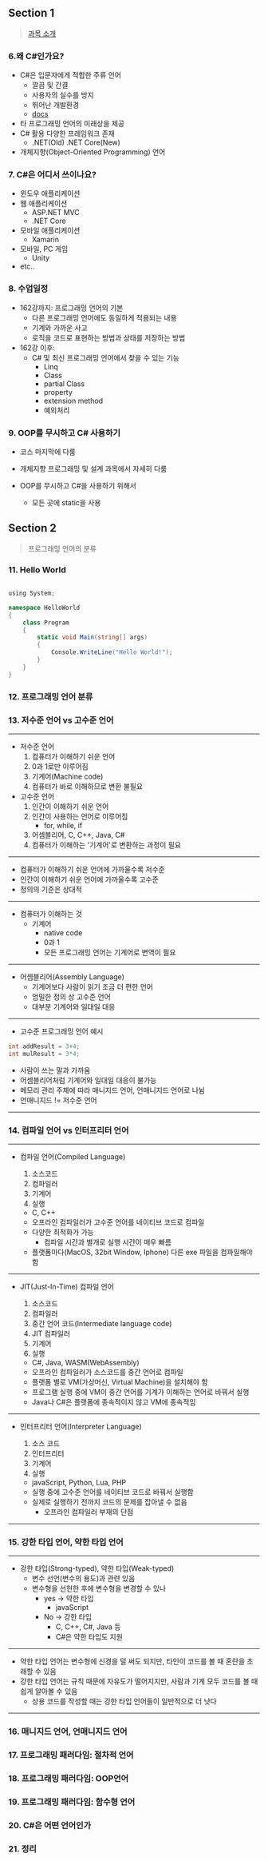 ## Section 1
> [과목 소개](https://github.com/baek-rokaf/Practical-Programming/tree/main/Note/S1)

### 6.왜 C#인가요?

- C#은 입문자에게 적합한 주류 언어
  - 깔끔 및 간결
  - 사용자의 실수를 방지
  - 뛰어난 개발환경
  - [docs](https://learn.microsoft.com/en-us/dotnet/csharp/)
- 타 프로그래밍 언어의 미래상을 제공
- C# 활용 다양한 프레임워크 존재
  - .NET(Old) .NET Core(New)
- 개체지향(Object-Oriented Programming) 언어

### 7. C#은 어디서 쓰이나요?
- 윈도우 애플리케이션
- 웹 애플리케이션
  - ASP.NET MVC
  - .NET Core
- 모바일 애플리케이션
  - Xamarin
- 모바일, PC 게임
  - Unity
- etc..

### 8. 수업일정

- 162강까지: 프로그래밍 언어의 기본
  - 다른 프로그래밍 언어에도 동일하게 적용되는 내용
  - 기계와 가까운 사고
  - 로직을 코드로 표현하는 방법과 상태를 저장하는 방법
- 162강 이후:
  - C# 및 최신 프로그래밍 언어에서 찾을 수 있는 기능
    - Linq
    - Class
    - partial Class
    - property
    - extension method
    - 예외처리



### 9. OOP를 무시하고 C# 사용하기

- 코스 마지막에 다룸
- 개체지향 프로그래밍 및 설계 과목에서 자세히 다룸

- OOP를 무시하고 C#을 사용하기 위해서

  - 모든 곳에 static을 사용


## Section 2
> 프로그래밍 언어의 분류

### 11. Hello World

```cs

﻿using System; 

namespace HelloWorld
{
    class Program
    {
        static void Main(string[] args)
        {
            Console.WriteLine("Hello World!");
        }
    }
}

```

### 12. 프로그래밍 언어 분류
### 13. 저수준 언어 vs 고수준 언어

---
- 저수준 언어
  1. 컴퓨터가 이해하기 쉬운 언어
  2. 0과 1로만 이루어짐
  3. 기계어(Machine code)
  4. 컴퓨터가 바로 이해하므로 변환 불필요
- 고수준 언어
  1. 인간이 이해하기 쉬운 언어
  2. 인간이 사용하는 언어로 이루어짐
     - for, while, if
  4. 어셈블리어, C, C++, Java, C#
  5. 컴퓨터가 이해하는 '기계어'로 변환하는 과정이 필요

---
- 컴퓨터가 이해하기 쉬운 언어에 가까울수록 저수준
- 인간이 이해하기 쉬운 언어에 가까울수록 고수준
- 정의의 기준은 상대적

---
- 컴퓨터가 이해하는 것
  - 기계어
    - native code
    - 0과 1
    - 모든 프로그래밍 언어는 기계어로 변역이 필요

---
- 어셈블리어(Assembly Language)
  - 기계어보다 사람이 읽기 조금 더 편한 언어
  - 엄밀한 정의 상 고수준 언어
  - 대부분 기계어와 일대일 대응
---
- 고수준 프로그래밍 언어 예시
```cs
int addResult = 3+4;
int mulResult = 3*4;
```
  - 사람이 쓰는 말과 가까움
  - 어셈블리어처럼 기계어와 일대일 대응이 불가능
  - 메모리 관리 주체에 따라 매니지드 언어, 언매니지드 언어로 나뉨
  - 언매니지드 != 저수준 언어

---
### 14. 컴파일 언어 vs 인터프리터 언어
---
- 컴파일 언어(Compiled Language)
  1. 소스코드
  2. 컴파일러
  3. 기계어
  4. 실행
   
    
  - C, C++
  - 오프라인 컴파일러가 고수준 언어를 네이티브 코드로 컴파일
  - 다양한 최적화가 가능
    - 컴파일 시간과 별개로 실행 시간이 매우 빠름
  - 플랫폼마다(MacOS, 32bit Window, Iphone) 다른 exe 파일을 컴파일해야 함

---
- JIT(Just-In-Time) 컴파일 언어
  1. 소스코드
  2. 컴파일러
  3. 중간 언어 코드(Intermediate language code)
  4. JIT 컴파일러
  5. 기계어
  6. 실행

  - C#, Java, WASM(WebAssembly)
  - 오프라인 컴파일러가 소스코드를 중간 언어로 컴파일
  - 플랫폼 별로 VM(가상머신, Virtual Machine)을 설치해야 함
  - 프로그램 실행 중에 VM이 중간 언어를 기계가 이해하는 언어로 바꿔서 실행
  - Java나 C#은 플랫폼에 종속적이지 않고 VM에 종속적임
---

- 인터프리터 언어(Interpreter Language)

  1. 소스 코드
  2. 인터프리터
  3. 기계어
  4. 실행
  - javaScript, Python, Lua, PHP
  - 실행 중에 고수준 언어를 네이티브 코드로 바꿔서 실행함
  - 실제로 실행하기 전까지 코드의 문제를 잡아낼 수 없음
    - 오프라인 컴파일러 부재의 단점
---

### 15. 강한 타입 언어, 약한 타입 언어
---

- 강한 타입(Strong-typed), 약한 타입(Weak-typed)
  - 변수 선언(변수의 용도)과 관련 있음
  - 변수형을 선헌한 후에 변수형을 변경할 수 있나
    - yes -> 약한 타입
      - javaScript
    - No -> 강한 타입
      - C, C++, C#, Java 등
      - C#은 약한 타입도 지원
---
- 약한 타입 언어는 변수형에 신경을 덜 써도 되지만, 타인이 코드를 볼 때 혼란을 초래할 수 있음
- 강한 타입 언어는 규칙 때문에 자유도가 떨어지지만, 사람과 기계 모두 코드를 볼 때 쉽게 알아볼 수 있음
  - 상용 코드를 작성할 때는 강한 타입 언어들이 일반적으로 더 낫다
---

### 16. 매니지드 언어, 언매니지드 언어
### 17. 프로그래밍 패러다임: 절차적 언어
### 18. 프로그래밍 패러다임: OOP언어
### 19. 프로그래밍 패러다임: 함수형 언어
### 20. C#은 어떤 언어인가
### 21. 정리